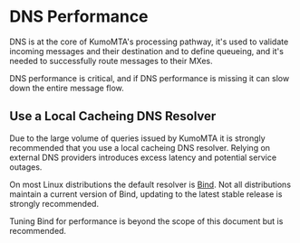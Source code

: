 # DNS Performance

DNS is at the core of KumoMTA's processing pathway, it's used to validate incoming messages and their destination and to define queueing, and it's needed to successfully route messages to their MXes.

DNS performance is critical, and if DNS performance is missing it can slow down the entire message flow.

## Use a Local Cacheing DNS Resolver

Due to the large volume of queries issued by KumoMTA it is strongly recommended that you use a local cacheing DNS resolver. Relying on external DNS providers introduces excess latency and potential service outages.

On most Linux distributions the default resolver is [Bind](https://en.wikipedia.org/wiki/BIND). Not all distributions maintain a current version of Bind, updating to the latest stable release is strongly recommended.

Tuning Bind for performance is beyond the scope of this document but is recommended.
